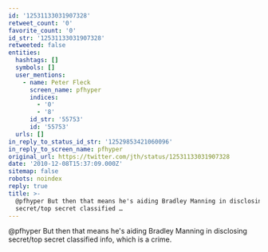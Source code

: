 ```yaml
---
id: '12531133031907328'
retweet_count: '0'
favorite_count: '0'
id_str: '12531133031907328'
retweeted: false
entities:
  hashtags: []
  symbols: []
  user_mentions:
    - name: Peter Fleck
      screen_name: pfhyper
      indices:
        - '0'
        - '8'
      id_str: '55753'
      id: '55753'
  urls: []
in_reply_to_status_id_str: '12529853421060096'
in_reply_to_screen_name: pfhyper
original_url: https://twitter.com/jth/status/12531133031907328
date: '2010-12-08T15:37:09.000Z'
sitemap: false
robots: noindex
reply: true
title: >-
  @pfhyper But then that means he's aiding Bradley Manning in disclosing
  secret/top secret classified …
---
```


@pfhyper But then that means he's aiding Bradley Manning in disclosing secret/top secret classified info, which is a crime.